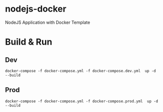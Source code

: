 # nodejs-docker

NodeJS Application with Docker Template

# Build & Run

## Dev

```shell
docker-compose -f docker-compose.yml -f docker-compose.dev.yml  up -d --build
```

## Prod

```shell
docker-compose -f docker-compose.yml -f docker-compose.prod.yml  up -d --build
```
